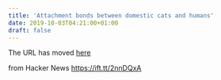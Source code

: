 ```yaml
---
title: 'Attachment bonds between domestic cats and humans'
date: 2019-10-03T04:21:00+01:00
draft: false
---
```


The URL has moved [here](https://secure.jbs.elsevierhealth.com/action/getSharedSiteSession?rc=9&redirect=https%3A%2F%2Fwww.cell.com%2Fcurrent-biology%2Ffulltext%2FS0960-9822%2819%2931086-3%3F_returnURL%3Dhttps%253A%252F%252Flinkinghub.elsevier.com%252Fretrieve%252Fpii%252FS0960982219310863%253Fshowall%253Dtrue)

  
  
from Hacker News https://ift.tt/2nnDQxA